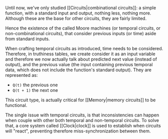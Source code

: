Until now, we've only studied [[Circuits|combinational circuits]]: a simple function, with a standard input and output, nothing less, nothing more. Although these are the base for other circuits, they are fairly limited. 

Hence the existence of the called Moore machines (or temporal circuits, or non-combinational circuits), that consider previous inputs (or time) aside from standard inputs.

When crafting temporal circuits as introduced, time needs to be considered. Therefore, in truthiness tables, we create consider it as an input variable and therefore we now actually talk about predicted next value (instead of output), and the previous value (the input containing previous temporal data, which does not include the function's standard output).
They are represented as:
- `Q(t)` the previous one
- `Q(t + 1)` the next one

This circuit type, is actually critical for [[Memory|memory circuits]] to be functional.

The single issue with temporal circuits, is that inconsistencies can happen when couple with other both temporal and non-temporal circuits. To solve that, a core system called [[Clock|clock]] is used to establish when circuits will "react", preventing therefore miss-synchronization between them.